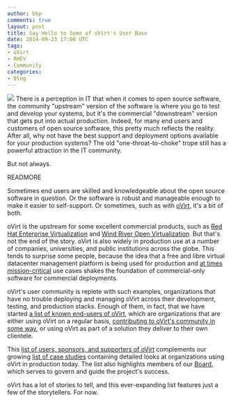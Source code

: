 ```yaml
---
author: bkp
comments: true
layout: post
title: Say Hello to Some of oVirt's User Base
date: 2014-09-23 17:00 UTC
tags:
- oVirt
- RHEV
- Community
categories:
- Blog
---
```

<img src="http://community.redhat.com/images/blog/oVirt-logo.png">
There is a perception in IT that when it comes to open source software, the community "upstream" version of the software is where you go to test and develop your systems, but it's the commercial "downstream" version that gets put into actual production. Indeed, for many end users and customers of open source software, this pretty much reflects the reality. After all, why not have the best support and deployment options available for your production systems? The old "one-throat-to-choke" trope still has a powerful attraction in the IT community.

But not always.

READMORE

Sometimes end users are skilled and knowledgeable about the open source software in question. Or the software is robust and manageable enough to make it easier to self-support. Or sometimes, such as with [oVirt](http://www.ovirt.org), it's a bit of both.

oVirt is the upstream for some excellent commercial products, such as [Red Hat Enterprise Virtualization](http://www.redhat.com/en/technologies/virtualization/enterprise-virtualization) and [Wind River Open Virtualization](http://www.windriver.com/products/open-virtualization-profile/). But that's not the end of the story. oVirt is also widely in production use at a number of companies, universities, and public institutions across the globe. This tends to surprise some people, because the idea that a free and libre virtual datacenter management platform is being used for production and [at times mission-critical](http://www.ovirt.org/Brussels_Airport_Case_Study) use cases shakes the foundation of commercial-only software for commercial deployments.

oVirt's user community is replete with such examples, organizations that have no trouble deploying and managing oVirt across their development, testing, and production stacks. Enough of them, in fact, that we have started [a list of known end-users of oVirt](http://www.ovirt.org/Users_and_Providers), which are organizations that are either using oVirt on a regular basis, [contributing to oVirt's community in some way](http://www.ovirt.org/Community), or using oVirt as part of a solution they deliver to their own clientele.

This [list of users, sponsors, and supporters of oVirt](http://www.ovirt.org/Users_and_Providers) complements our growing [list of case studies](http://www.ovirt.org/Category:Case_studies) containing detailed looks at organizations using oVirt in production today. The list also highlights members of our [Board](http://www.ovirt.org/OVirt_Board), which serves to govern and guide the project's success.

oVirt has a lot of stories to tell, and this ever-expanding list features just a few of the storytellers. For now.
